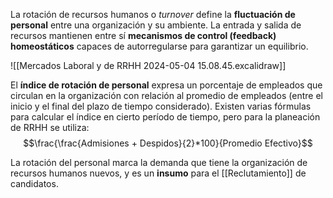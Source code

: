 La rotación de recursos humanos o *turnover* define la **fluctuación de personal** entre una organización y su ambiente. La entrada y salida de recursos mantienen entre sí **mecanismos de control (feedback) homeostáticos** capaces de autorregularse para garantizar un equilibrio.

![[Mercados Laboral y de RRHH 2024-05-04 15.08.45.excalidraw]]

El **índice de rotación de personal** expresa un porcentaje de empleados que circulan en la organización con relación al promedio de empleados (entre el inicio y el final del plazo de tiempo considerado). Existen varias fórmulas para calcular el índice en cierto período de tiempo, pero para la planeación de RRHH se utiliza:
$$\frac{\frac{Admisiones + Despidos}{2}*100}{Promedio Efectivo}$$

La rotación del personal marca la demanda que tiene la organización de recursos humanos nuevos, y es un **insumo** para el [[Reclutamiento]] de candidatos.